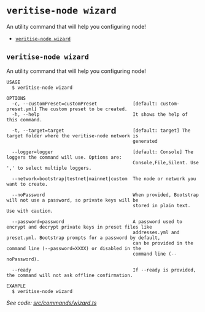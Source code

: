 `veritise-node wizard`
======================

An utility command that will help you configuring node!

* [`veritise-node wizard`](#veritise-node-wizard)

## `veritise-node wizard`

An utility command that will help you configuring node!

```
USAGE
  $ veritise-node wizard

OPTIONS
  -c, --customPreset=customPreset             [default: custom-preset.yml] The custom preset to be created.
  -h, --help                                  It shows the help of this command.

  -t, --target=target                         [default: target] The target folder where the veritise-node network is
                                              generated

  --logger=logger                             [default: Console] The loggers the command will use. Options are:
                                              Console,File,Silent. Use ',' to select multiple loggers.

  --network=bootstrap|testnet|mainnet|custom  The node or network you want to create.

  --noPassword                                When provided, Bootstrap will not use a password, so private keys will be
                                              stored in plain text. Use with caution.

  --password=password                         A password used to encrypt and decrypt private keys in preset files like
                                              addresses.yml and preset.yml. Bootstrap prompts for a password by default,
                                              can be provided in the command line (--password=XXXX) or disabled in the
                                              command line (--noPassword).

  --ready                                     If --ready is provided, the command will not ask offline confirmation.

EXAMPLE
  $ veritise-node wizard
```

_See code: [src/commands/wizard.ts](https://github.com/veritise/veritise-node/blob/v1.1.6/src/commands/wizard.ts)_
